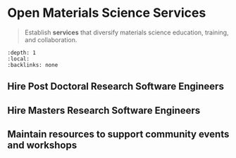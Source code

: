 # Open Materials Science Services

> Establish __services__ that diversify materials science education, training, and collaboration.


```{contents} Service objectives
:depth: 1
:local:
:backlinks: none
```


## Hire Post Doctoral Research Software Engineers

## Hire Masters Research Software Engineers

## Maintain resources to support community events and workshops